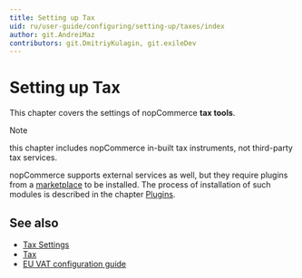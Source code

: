 ```yaml
---
title: Setting up Tax
uid: ru/user-guide/configuring/setting-up/taxes/index
author: git.AndreiMaz
contributors: git.DmitriyKulagin, git.exileDev
---
```

# Setting up Tax

This chapter covers the settings of nopCommerce **tax tools**.

> [!NOTE]
>  this chapter includes nopCommerce in-built tax instruments, not third-party tax services.

nopCommerce supports external services as well, but they require plugins from a [marketplace](http://www.nopcommerce.com/marketplace) to be installed. The process of installation of such modules is described in the chapter [Plugins](xref:ru/developer/plugins/index).

## See also

* [Tax Settings](xref:en/user-guide/configuring/setting-up/taxes/tax-settings)
* [Tax](xref:en/user-guide/configuring/setting-up/taxes/tax/index)
* [EU VAT configuration guide](xref:en/user-guide/configuring/setting-up/taxes/eu-vat)
